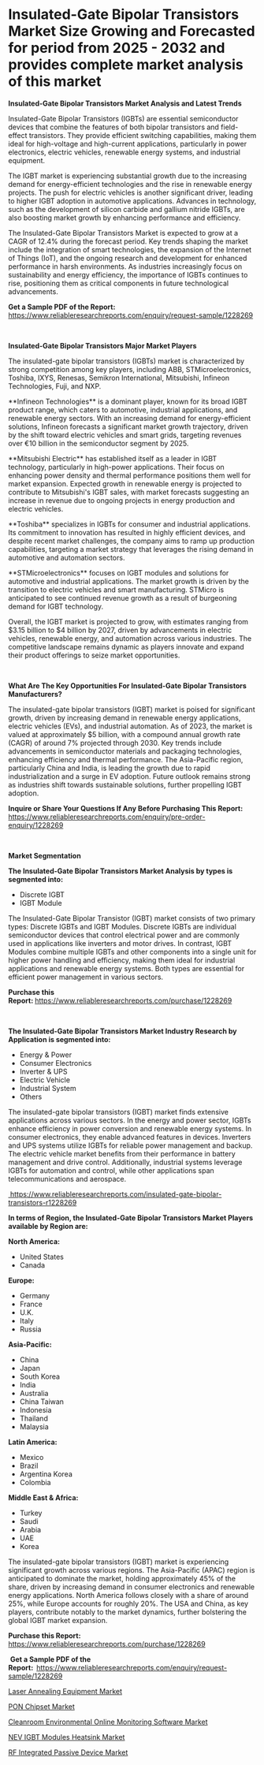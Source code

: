 <p><h1>Insulated-Gate Bipolar Transistors Market Size Growing and Forecasted for period from 2025 - 2032 and provides complete market analysis of this market</h1></p><p><strong>Insulated-Gate Bipolar Transistors Market Analysis and Latest Trends</strong></p>
<p><p>Insulated-Gate Bipolar Transistors (IGBTs) are essential semiconductor devices that combine the features of both bipolar transistors and field-effect transistors. They provide efficient switching capabilities, making them ideal for high-voltage and high-current applications, particularly in power electronics, electric vehicles, renewable energy systems, and industrial equipment.</p><p>The IGBT market is experiencing substantial growth due to the increasing demand for energy-efficient technologies and the rise in renewable energy projects. The push for electric vehicles is another significant driver, leading to higher IGBT adoption in automotive applications. Advances in technology, such as the development of silicon carbide and gallium nitride IGBTs, are also boosting market growth by enhancing performance and efficiency.</p><p>The Insulated-Gate Bipolar Transistors Market is expected to grow at a CAGR of 12.4% during the forecast period. Key trends shaping the market include the integration of smart technologies, the expansion of the Internet of Things (IoT), and the ongoing research and development for enhanced performance in harsh environments. As industries increasingly focus on sustainability and energy efficiency, the importance of IGBTs continues to rise, positioning them as critical components in future technological advancements.</p></p>
<p><strong>Get a Sample PDF of the Report:&nbsp;</strong> <a href="https://www.reliableresearchreports.com/enquiry/request-sample/1228269?utm_campaign=41&utm_medium=2&utm_source=Github&utm_content=ia&utm_term=13022025&utm_id=insulated-gate-bipolar-transistors">https://www.reliableresearchreports.com/enquiry/request-sample/1228269</a></p>
<p>&nbsp;</p>
<p><strong>Insulated-Gate Bipolar Transistors Major Market Players</strong></p>
<p><p>The insulated-gate bipolar transistors (IGBTs) market is characterized by strong competition among key players, including ABB, STMicroelectronics, Toshiba, IXYS, Renesas, Semikron International, Mitsubishi, Infineon Technologies, Fuji, and NXP. </p><p>**Infineon Technologies** is a dominant player, known for its broad IGBT product range, which caters to automotive, industrial applications, and renewable energy sectors. With an increasing demand for energy-efficient solutions, Infineon forecasts a significant market growth trajectory, driven by the shift toward electric vehicles and smart grids, targeting revenues over €10 billion in the semiconductor segment by 2025.</p><p>**Mitsubishi Electric** has established itself as a leader in IGBT technology, particularly in high-power applications. Their focus on enhancing power density and thermal performance positions them well for market expansion. Expected growth in renewable energy is projected to contribute to Mitsubishi's IGBT sales, with market forecasts suggesting an increase in revenue due to ongoing projects in energy production and electric vehicles.</p><p>**Toshiba** specializes in IGBTs for consumer and industrial applications. Its commitment to innovation has resulted in highly efficient devices, and despite recent market challenges, the company aims to ramp up production capabilities, targeting a market strategy that leverages the rising demand in automotive and automation sectors. </p><p>**STMicroelectronics** focuses on IGBT modules and solutions for automotive and industrial applications. The market growth is driven by the transition to electric vehicles and smart manufacturing. STMicro is anticipated to see continued revenue growth as a result of burgeoning demand for IGBT technology.</p><p>Overall, the IGBT market is projected to grow, with estimates ranging from $3.15 billion to $4 billion by 2027, driven by advancements in electric vehicles, renewable energy, and automation across various industries. The competitive landscape remains dynamic as players innovate and expand their product offerings to seize market opportunities.</p></p>
<p>&nbsp;</p>
<p><strong>What Are The Key Opportunities For Insulated-Gate Bipolar Transistors Manufacturers?</strong></p>
<p><p>The insulated-gate bipolar transistors (IGBT) market is poised for significant growth, driven by increasing demand in renewable energy applications, electric vehicles (EVs), and industrial automation. As of 2023, the market is valued at approximately $5 billion, with a compound annual growth rate (CAGR) of around 7% projected through 2030. Key trends include advancements in semiconductor materials and packaging technologies, enhancing efficiency and thermal performance. The Asia-Pacific region, particularly China and India, is leading the growth due to rapid industrialization and a surge in EV adoption. Future outlook remains strong as industries shift towards sustainable solutions, further propelling IGBT adoption.</p></p>
<p><strong>Inquire or Share Your Questions If Any Before Purchasing This Report:</strong> <a href="https://www.reliableresearchreports.com/enquiry/pre-order-enquiry/1228269?utm_campaign=41&utm_medium=2&utm_source=Github&utm_content=ia&utm_term=13022025&utm_id=insulated-gate-bipolar-transistors">https://www.reliableresearchreports.com/enquiry/pre-order-enquiry/1228269</a></p>
<p>&nbsp;</p>
<p><strong>Market Segmentation</strong></p>
<p><strong>The Insulated-Gate Bipolar Transistors Market Analysis by types is segmented into:</strong></p>
<p><ul><li>Discrete IGBT</li><li>IGBT Module</li></ul></p>
<p><p>The Insulated-Gate Bipolar Transistor (IGBT) market consists of two primary types: Discrete IGBTs and IGBT Modules. Discrete IGBTs are individual semiconductor devices that control electrical power and are commonly used in applications like inverters and motor drives. In contrast, IGBT Modules combine multiple IGBTs and other components into a single unit for higher power handling and efficiency, making them ideal for industrial applications and renewable energy systems. Both types are essential for efficient power management in various sectors.</p></p>
<p><strong>Purchase this Report:&nbsp;</strong><a href="https://www.reliableresearchreports.com/purchase/1228269?utm_campaign=41&utm_medium=2&utm_source=Github&utm_content=ia&utm_term=13022025&utm_id=insulated-gate-bipolar-transistors">https://www.reliableresearchreports.com/purchase/1228269</a></p>
<p>&nbsp;</p>
<p><strong>The Insulated-Gate Bipolar Transistors Market Industry Research by Application is segmented into:</strong></p>
<p><ul><li>Energy & Power</li><li>Consumer Electronics</li><li>Inverter & UPS</li><li>Electric Vehicle</li><li>Industrial System</li><li>Others</li></ul></p>
<p><p>The insulated-gate bipolar transistors (IGBT) market finds extensive applications across various sectors. In the energy and power sector, IGBTs enhance efficiency in power conversion and renewable energy systems. In consumer electronics, they enable advanced features in devices. Inverters and UPS systems utilize IGBTs for reliable power management and backup. The electric vehicle market benefits from their performance in battery management and drive control. Additionally, industrial systems leverage IGBTs for automation and control, while other applications span telecommunications and aerospace.</p></p>
<p><a href="https://www.reliableresearchreports.com/insulated-gate-bipolar-transistors-r1228269?utm_campaign=41&utm_medium=2&utm_source=Github&utm_content=ia&utm_term=13022025&utm_id=insulated-gate-bipolar-transistors">&nbsp;https://www.reliableresearchreports.com/insulated-gate-bipolar-transistors-r1228269</a></p>
<p><strong>In terms of Region, the Insulated-Gate Bipolar Transistors Market Players available by Region are:</strong></p>
<p>
    <p> <strong> North America: </strong>
        <ul>
            <li>United States</li>
            <li>Canada</li>
        </ul>
        </p> 
    <p> <strong> Europe: </strong>
        <ul>
            <li>Germany</li>
            <li>France</li>
            <li>U.K.</li>
            <li>Italy</li>
            <li>Russia</li>
        </ul>
        </p> 
    <p> <strong> Asia-Pacific: </strong>
        <ul>
            <li>China</li>
            <li>Japan</li>
            <li>South Korea</li>
            <li>India</li>
            <li>Australia</li>
            <li>China Taiwan</li>
            <li>Indonesia</li>
            <li>Thailand</li>
            <li>Malaysia</li>
        </ul>
        </p> 
    <p> <strong> Latin America: </strong>
        <ul>
            <li>Mexico</li>
            <li>Brazil</li>
            <li>Argentina Korea</li>
            <li>Colombia</li>
        </ul>
        </p> 
    <p> <strong> Middle East & Africa: </strong>
        <ul>
            <li>Turkey</li>
            <li>Saudi</li>
            <li>Arabia</li>
            <li>UAE</li>
            <li>Korea</li>
        </ul>
    </p>
    </p>
<p><p>The insulated-gate bipolar transistors (IGBT) market is experiencing significant growth across various regions. The Asia-Pacific (APAC) region is anticipated to dominate the market, holding approximately 45% of the share, driven by increasing demand in consumer electronics and renewable energy applications. North America follows closely with a share of around 25%, while Europe accounts for roughly 20%. The USA and China, as key players, contribute notably to the market dynamics, further bolstering the global IGBT market expansion.</p></p>
<p><strong>Purchase this Report: </strong><a href="https://www.reliableresearchreports.com/purchase/1228269?utm_campaign=41&utm_medium=2&utm_source=Github&utm_content=ia&utm_term=13022025&utm_id=insulated-gate-bipolar-transistors">https://www.reliableresearchreports.com/purchase/1228269</a></p>
<p>&nbsp;<strong>Get a Sample PDF of the Report:&nbsp;&nbsp;</strong><a href="https://www.reliableresearchreports.com/enquiry/request-sample/1228269?utm_campaign=41&utm_medium=2&utm_source=Github&utm_content=ia&utm_term=13022025&utm_id=insulated-gate-bipolar-transistors">https://www.reliableresearchreports.com/enquiry/request-sample/1228269</a></p>
<p><strong></strong></p>
<p><p><a href="https://github.com/vjorelaclliv/Market-Research-Report-List-1/blob/main/laser-annealing-equipment-market.md?utm_campaign=41&utm_medium=2&utm_source=Github&utm_content=ia&utm_term=13022025&utm_id=insulated-gate-bipolar-transistors">Laser Annealing Equipment Market</a></p><p><a href="https://github.com/aiexisaliwan/Market-Research-Report-List-1/blob/main/pon-chipset-market.md?utm_campaign=41&utm_medium=2&utm_source=Github&utm_content=ia&utm_term=13022025&utm_id=insulated-gate-bipolar-transistors">PON Chipset Market</a></p><p><a href="https://github.com/djembashote/Market-Research-Report-List-1/blob/main/cleanroom-environmental-online-monitoring-software-market.md?utm_campaign=41&utm_medium=2&utm_source=Github&utm_content=ia&utm_term=13022025&utm_id=insulated-gate-bipolar-transistors">Cleanroom Environmental Online Monitoring Software Market</a></p><p><a href="https://github.com/philaphindo/Market-Research-Report-List-1/blob/main/nev-igbt-modules-heatsink-market.md?utm_campaign=41&utm_medium=2&utm_source=Github&utm_content=ia&utm_term=13022025&utm_id=insulated-gate-bipolar-transistors">NEV IGBT Modules Heatsink Market</a></p><p><a href="https://github.com/xtysizov/Market-Research-Report-List-1/blob/main/rf-integrated-passive-device-market.md?utm_campaign=41&utm_medium=2&utm_source=Github&utm_content=ia&utm_term=13022025&utm_id=insulated-gate-bipolar-transistors">RF Integrated Passive Device Market</a></p></p>